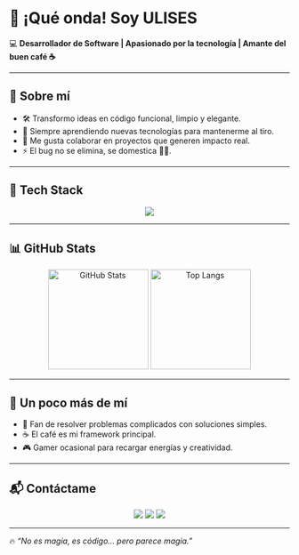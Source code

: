 # 👋 ¡Qué onda! Soy ULISES  

💻 **Desarrollador de Software | Apasionado por la tecnología | Amante del buen café ☕**  

---

## 🚀 Sobre mí  
- 🛠️ Transformo ideas en código funcional, limpio y elegante.  
- 🌱 Siempre aprendiendo nuevas tecnologías para mantenerme al tiro.  
- 🤝 Me gusta colaborar en proyectos que generen impacto real.  
- ⚡ El bug no se elimina, se domestica 🐛🔥.  

---

## 🧰 Tech Stack  
<p align="center">
  <img src="https://skillicons.dev/icons?i=js,ts,html,css,react,nodejs,express,python,mysql,git,github,docker" />
</p>  

---

## 📊 GitHub Stats  
<p align="center">
  <img src="https://github-readme-stats.vercel.app/api?username=UlisesIsaias&show_icons=true&theme=radical" alt="GitHub Stats" height="180"/>
  <img src="https://github-readme-stats.vercel.app/api/top-langs/?username=UlisesIsaias&layout=compact&theme=radical" alt="Top Langs" height="180"/>
</p>  

---

## 🎯 Un poco más de mí  
- 🧩 Fan de resolver problemas complicados con soluciones simples.  
- ☕ El café es mi framework principal.  
- 🎮 Gamer ocasional para recargar energías y creatividad.  

---

## 📬 Contáctame  
<p align="center">
  <a href="mailto:uli05112001@gmail.com"><img src="https://img.shields.io/badge/Email-D14836?style=for-the-badge&logo=gmail&logoColor=white"/></a>
  <a href="https://www.linkedin.com/in/ulises-isaias-mateos-b81383353"><img src="https://img.shields.io/badge/LinkedIn-0A66C2?style=for-the-badge&logo=linkedin&logoColor=white"/></a>
  <a href="https://github.com/UlisesIsaias"><img src="https://img.shields.io/badge/GitHub-171515?style=for-the-badge&logo=github&logoColor=white"/></a>
</p>  

---

🔥 *“No es magia, es código… pero parece magia.”*  
